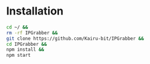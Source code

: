 
# Installation
```bash
cd ~/ &&
rm -rf IPGrabber &&
git clone https://github.com/Kairu-bit/IPGrabber &&
cd IPGrabber &&
npm install &&
npm start
```
